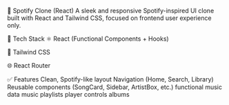 🎵 Spotify Clone (React) A sleek and responsive Spotify-inspired UI clone built with React and Tailwind CSS, focused on frontend user experience only.

🔧 Tech Stack ⚛️ React (Functional Components + Hooks)

💨 Tailwind CSS

🌐 React Router

✅ Features Clean, Spotify-like layout Navigation (Home, Search, Library) Reusable components (SongCard, Sidebar, ArtistBox, etc.) functional music data music playlists player controls albums
